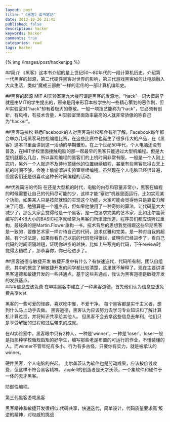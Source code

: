 ```yaml
---
layout: post
title: "《黑客》读书笔记"
date: 2013-10-26 21:41
published: false
description: hacker
keywords: hacker
comments: true
categories: read
tags: harker
---
```


{% img /images/post/hacker.jpg %}

##简介
《黑客》这本书介绍的是上世纪50～80年代的一段计算机历史，介绍第一代黑客的起源，第二代硬件黑客对世界的影响，第三代游戏黑客如何让电脑融入大众生活，类似“魔戒三部曲”一样的宏伟的一部计算机编年史。  
  
<!--more-->  
##黑客的起源
MIT AI实验室第九大楼可谓是黑客的发源地，"hack"一词大概最早就是由MIT的学生提出的，原来是用来形容本校学生的一些精心策划的恶作剧，但AI实验室对"hack"却有着极大的尊敬。一般一项技艺能称为"hack"，它必须有创新，有风格，有技术含量，AI实验室里面效率最高的人就非常骄傲的称自己为"hacker"。  
  
##黑客马拉松
熟悉Facebook的人对黑客马拉松都会有所了解，Facebook每年都会举办几场黑客马拉松编程比赛，在这些比赛中也诞生了很多伟大的产品，在《黑客》这本书里面讲到这一活动的早期雏形。在上个世纪50年代，个人电脑还没有普及，在MIT学校里面接触电脑的那一帮最早的黑客只能通过大型机编程。但是大型机就那么几台，所以喜欢编程的黑客们的上机时间非常有限，一般是一个人刚上完机，另外一个人就迫不及待地顶替他的位置继续编程，甚至有些黑客觉得白天上机的时间不够，会晚上偷偷溜进实验室继续编程。虽然现在个人电脑已经很普遍，但黑客们还是很喜欢这种长时间编程的活动。  
  
##优雅简洁的代码
在还是大型机的时代，电脑的内存和容量非常小，黑客在编程的时候需要让自己的代码尽可能的少，这样才能“塞进”机器里面运行。比如实现某个功能，如果某人只是按部就班的实现这个功能，大家可能会觉得他只是靠蛮力解决了问题，勉强算是一个程序员，但如果他使用了一种奇妙的算法，让代码量大大减少了，那么大家会觉得他是一个黑客，是一位追求完美的艺术家，比如比尔盖茨编写的4KB大小的BASIC程序就经常为黑客们所津津乐道。程序员们都应该听过重构，最经典的是Martin.Flower重构一书，技术背后的思想我觉得跟这些早期黑客是一致的，要像艺术家一样对待自己的代码，追求优雅和完美，是一种对自我的超越。有个说法是，如果你看自己以前的代码觉得很烂，证明你已经进步了，看自己代码的时间间隔越短，证明你进步的越快，比如上午写完的代码，下午review时觉得太糟糕了，那恭喜你，你已经进步了。

##黑客道德与敏捷开发
敏捷开发中有什么？有快速迭代，代码所有制，团队自组织，其中的概念了解敏捷开发的同学都比较清楚，这里就不解释了。现在主要讲讲黑客道德和敏捷开发的一些共通点，基于这些共通点，我认为黑客道德是敏捷开发的发展基点。  
####信息应该免费
在早期黑客中建立了一种黑客道德，首先他们认为信息应该免费共享test


黑客的一些可爱的怪癖，喜欢吃中餐，不爱干净。
每个黑客都是实干主义者，想到什么马上动手去做。
黑客道德，黑客认为应该努力去学习专业知识和了解计算机计算过程，并将知识共享给其他人。
但黑客不会去拿这些信息去牟利，他们只是享受解密的过程和过后带来的成就。


在AI实验室中，黑客眼中只有2种人，一种是'winner'，一种是'loser'。loser一般是指那种学校循规蹈矩的好学生，编写那些老是布置的可运行的作业，不懂装懂的人。而winner不管年纪有多小，行为有多古怪，只要你有实力，就是被承认的winner。  

硬件黑客，个人电脑的兴起。
比尔盖茨认为软件也是劳动成果，应该按价钱收费，但这样不符合黑客精神。
appleII的创造者是天才沃茨，一个集软件和硬件于一体的天才黑客。

防御性编程。

第三代黑客游戏黑客

黑客精神和敏捷开发很相似:代码共享，快速迭代，简单设计，代码质量要求高	
叛逆的精神，对权威的挑战


